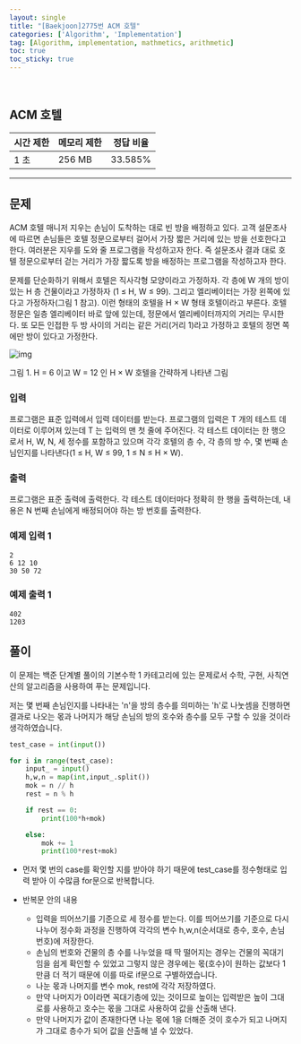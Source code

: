 ```yaml
---
layout: single
title: "[Baekjoon]2775번 ACM 호텔"
categories: ['Algorithm', 'Implementation']
tag: [Algorithm, implementation, mathmetics, arithmetic]
toc: true
toc_sticky: true
---
```


<br>

## ACM 호텔

| 시간 제한 | 메모리 제한 | 정답 비율 |
| --------- | ----------- | --------- |
| 1 초      | 256 MB      | 33.585%   |

---

## 문제

ACM 호텔 매니저 지우는 손님이 도착하는 대로 빈 방을 배정하고 있다. 고객 설문조사에 따르면 손님들은 호텔 정문으로부터 걸어서 가장 짧은 거리에 있는 방을 선호한다고 한다. 여러분은 지우를 도와 줄 프로그램을 작성하고자 한다. 즉 설문조사 결과 대로 호텔 정문으로부터 걷는 거리가 가장 짧도록 방을 배정하는 프로그램을 작성하고자 한다.

문제를 단순화하기 위해서 호텔은 직사각형 모양이라고 가정하자. 각 층에 W 개의 방이 있는 H 층 건물이라고 가정하자 (1 ≤ H, W ≤ 99). 그리고 엘리베이터는 가장 왼쪽에 있다고 가정하자(그림 1 참고). 이런 형태의 호텔을 H × W 형태 호텔이라고 부른다. 호텔 정문은 일층 엘리베이터 바로 앞에 있는데, 정문에서 엘리베이터까지의 거리는 무시한다. 또 모든 인접한 두 방 사이의 거리는 같은 거리(거리 1)라고 가정하고 호텔의 정면 쪽에만 방이 있다고 가정한다.

![img](https://www.acmicpc.net/upload/images2/elevator.png)

그림 1. H = 6 이고 W = 12 인 H × W 호텔을 간략하게 나타낸 그림



### 입력

프로그램은 표준 입력에서 입력 데이터를 받는다. 프로그램의 입력은 T 개의 테스트 데이터로 이루어져 있는데 T 는 입력의 맨 첫 줄에 주어진다. 각 테스트 데이터는 한 행으로서 H, W, N, 세 정수를 포함하고 있으며 각각 호텔의 층 수, 각 층의 방 수, 몇 번째 손님인지를 나타낸다(1 ≤ H, W ≤ 99, 1 ≤ N ≤ H × W). 



### 출력 

프로그램은 표준 출력에 출력한다. 각 테스트 데이터마다 정확히 한 행을 출력하는데, 내용은 N 번째 손님에게 배정되어야 하는 방 번호를 출력한다.



### 예제 입력 1

```
2
6 12 10
30 50 72
```

### 예제 출력 1

```
402
1203
```



## 풀이

이 문제는 백준 단계별 풀이의 기본수학 1 카테고리에 있는 문제로서 수학, 구현, 사칙연산의 알고리즘을 사용하여 푸는 문제입니다.<br>

저는 몇 번째 손님인지를 나타내는 'n'을 방의 층수를 의미하는 'h'로 나눗셈을 진행하면 결과로 나오는 몫과 나머지가 해당 손님의 방의 호수와 층수를 모두 구할 수 있을 것이라 생각하였습니다.

```python
test_case = int(input()) 

for i in range(test_case):
    input_ = input()
    h,w,n = map(int,input_.split())
    mok = n // h
    rest = n % h

    if rest == 0:
        print(100*h+mok)

    else:
        mok += 1
        print(100*rest+mok)
```

- 먼저 몇 번의 case를 확인할 지를 받아야 하기 때문에 test_case를 정수형태로 입력 받아 이 수많큼 for문으로 반복합니다.

- 반복문 안의 내용
  - 입력을 띄어쓰기를 기준으로 세 정수를 받는다. 이를 띄어쓰기를 기준으로 다시 나누어 정수화 과정을 진행하여 각각의 변수 h,w,n(순서대로 층수, 호수, 손님 번호)에 저장한다.
  -  손님의 번호와 건물의 층 수를 나누었을 때 딱 떨어지는 경우는 건물의 꼭대기 임을 쉽게 확인할 수 있었고 그렇지 않은 경우에는 몫(호수)이 원하는 값보다 1만큼 더 적기 때문에 이를 따로 if문으로 구별하였습니다.
  - 나눈 몫과 나머지를 변수 mok, rest에 각각 저장하였다.
  - 만약 나머지가 0이라면 꼭대기층에 있는 것이므로 높이는 입력받은 높이 그대로를 사용하고 호수는 몫을 그대로 사용하여 값을 산출해 낸다.
  - 만약 나머지가 값이 존재한다면 나눈 몫에 1을 더해준 것이 호수가 되고 나머지가 그대로 층수가 되어 값을 산출해 낼 수 있었다.







